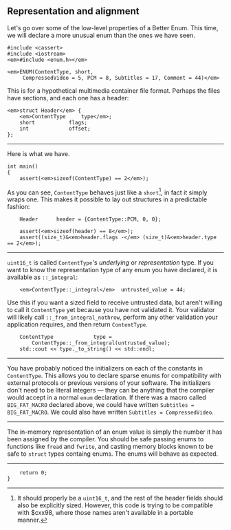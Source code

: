 ## Representation and alignment

Let's go over some of the low-level properties of a Better Enum. This time, we
will declare a more unusual enum than the ones we have seen.

    #include <cassert>
    #include <iostream>
    <em>#include <enum.h></em>

    <em>ENUM(ContentType, short,
         CompressedVideo = 5, PCM = 8, Subtitles = 17, Comment = 44)</em>

This is for a hypothetical multimedia container file format. Perhaps the files
have sections, and each one has a header:

    <em>struct Header</em> {
        <em>ContentType     type</em>;
        short           flags;
        int             offset;
    };

---

Here is what we have.

    int main()
    {
        assert(<em>sizeof(ContentType) == 2</em>);

As you can see, `ContentType` behaves just like a `short`[^*], in fact it simply
wraps one. This makes it possible to lay out structures in a predictable
fashion:

        Header      header = {ContentType::PCM, 0, 0};

        assert(<em>sizeof(header) == 8</em>);
        assert((size_t)&<em>header.flags -</em> (size_t)&<em>header.type == 2</em>);

---

`uint16_t` is called `ContentType`'s *underlying* or *representation* type. If
you want to know the representation type of any enum you have declared, it is
available as `::_integral`:

        <em>ContentType::_integral</em>  untrusted_value = 44;

Use this if you want a sized field to receive untrusted data, but aren't willing
to call it `ContentType` yet because you have not validated it. Your validator
will likely call `::_from_integral_nothrow`, perform any other validation your
application requires, and then return `ContentType`.

        ContentType             type =
            ContentType::_from_integral(untrusted_value);
        std::cout << type._to_string() << std::endl;

---

You have probably noticed the initializers on each of the constants in
`ContentType`. This allows you to declare sparse enums for compatibility with
external protocols or previous versions of your software. The initializers don't
need to be literal integers &mdash; they can be anything that the compiler would
accept in a normal `enum` declaration. If there was a macro called
`BIG_FAT_MACRO` declared above, we could have written
`Subtitles = BIG_FAT_MACRO`. We could also have written
`Subtitles = CompressedVideo`.

---

The in-memory representation of an enum value is simply the number it has been
assigned by the compiler. You should be safe passing enums to functions like
`fread` and `fwrite`, and casting memory blocks known to be safe to `struct`
types containg enums. The enums will behave as expected.

---

        return 0;
    }

[^*]: It should properly be a `uint16_t`, and the rest of the header fields
      should also be explicitly sized. However, this code is trying to be
      compatible with $cxx98, where those names aren't available in a portable
      manner.
